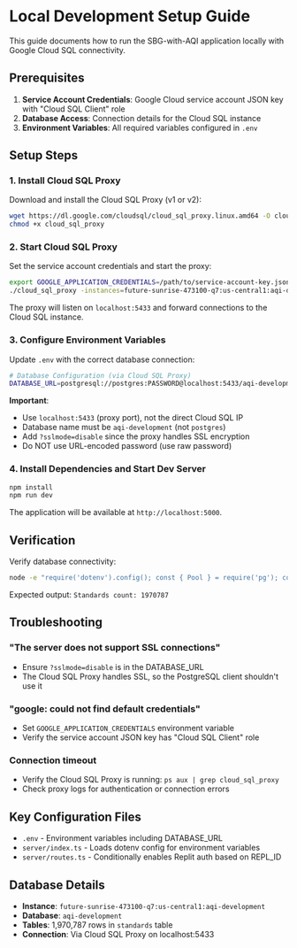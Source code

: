 # Local Development Setup Guide

This guide documents how to run the SBG-with-AQI application locally with Google Cloud SQL connectivity.

## Prerequisites

1. **Service Account Credentials**: Google Cloud service account JSON key with "Cloud SQL Client" role
2. **Database Access**: Connection details for the Cloud SQL instance
3. **Environment Variables**: All required variables configured in `.env`

## Setup Steps

### 1. Install Cloud SQL Proxy

Download and install the Cloud SQL Proxy (v1 or v2):

```bash
wget https://dl.google.com/cloudsql/cloud_sql_proxy.linux.amd64 -O cloud_sql_proxy
chmod +x cloud_sql_proxy
```

### 2. Start Cloud SQL Proxy

Set the service account credentials and start the proxy:

```bash
export GOOGLE_APPLICATION_CREDENTIALS=/path/to/service-account-key.json
./cloud_sql_proxy -instances=future-sunrise-473100-q7:us-central1:aqi-development=tcp:5433 &
```

The proxy will listen on `localhost:5433` and forward connections to the Cloud SQL instance.

### 3. Configure Environment Variables

Update `.env` with the correct database connection:

```bash
# Database Configuration (via Cloud SQL Proxy)
DATABASE_URL=postgresql://postgres:PASSWORD@localhost:5433/aqi-development?sslmode=disable
```

**Important**: 
- Use `localhost:5433` (proxy port), not the direct Cloud SQL IP
- Database name must be `aqi-development` (not `postgres`)
- Add `?sslmode=disable` since the proxy handles SSL encryption
- Do NOT use URL-encoded password (use raw password)

### 4. Install Dependencies and Start Dev Server

```bash
npm install
npm run dev
```

The application will be available at `http://localhost:5000`.

## Verification

Verify database connectivity:

```bash
node -e "require('dotenv').config(); const { Pool } = require('pg'); const pool = new Pool({ host: 'localhost', port: 5433, user: 'postgres', password: 'PASSWORD', database: 'aqi-development', ssl: false }); pool.query('SELECT COUNT(*) FROM standards').then(r => { console.log('Standards count:', r.rows[0].count); pool.end(); });"
```

Expected output: `Standards count: 1970787`

## Troubleshooting

### "The server does not support SSL connections"
- Ensure `?sslmode=disable` is in the DATABASE_URL
- The Cloud SQL Proxy handles SSL, so the PostgreSQL client shouldn't use it

### "google: could not find default credentials"
- Set `GOOGLE_APPLICATION_CREDENTIALS` environment variable
- Verify the service account JSON key has "Cloud SQL Client" role

### Connection timeout
- Verify the Cloud SQL Proxy is running: `ps aux | grep cloud_sql_proxy`
- Check proxy logs for authentication or connection errors

## Key Configuration Files

- `.env` - Environment variables including DATABASE_URL
- `server/index.ts` - Loads dotenv config for environment variables
- `server/routes.ts` - Conditionally enables Replit auth based on REPL_ID

## Database Details

- **Instance**: `future-sunrise-473100-q7:us-central1:aqi-development`
- **Database**: `aqi-development`
- **Tables**: 1,970,787 rows in `standards` table
- **Connection**: Via Cloud SQL Proxy on localhost:5433
